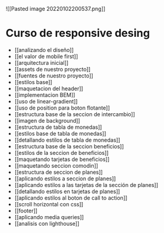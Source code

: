 ![[Pasted image 20220102200537.png]]

# Curso de responsive desing

* [[analizando el diseño]]
* [[el valor de mobile first]]
* [[arquitectura inicial]]
* [[assets de nuestro proyecto]]
* [[fuentes de nuestro proyecto]]
* [[estilos base]]
* [[maquetacion del header]]
* [[implementacion BEM]]
* [[uso de linear-gradient]]
* [[uso de position para boton flotante]]
* [[estructura base de la seccion de intercambio]]
* [[imagen de background]]
* [[estructura de tabla de monedas]]
* [[estilos base de tabla de monedas]]
* [[detallando estilos de tabla de monedas]]
* [[estructura base de la seccion beneficios]]
* [[estilos de la seccion de beneficios]]
* [[maquetando tarjetas de beneficios]]
* [[maquetando seccion comodin]]
* [[estructura de seccion de planes]]
* [[aplicando estilos a seccion de planes]]
* [[aplicando estilos a las tarjetas de la sección de planes]]
* [[detallando estilos en tarjetas de planes]]
* [[aplicando estilos al boton de call to action]]
* [[scroll horizontal con css]]
* [[footer]]
* [[aplicando media queries]]
* [[analisis con lighthouse]]